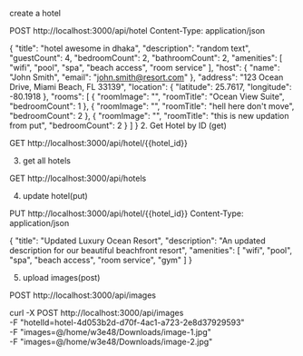 

create a hotel

POST http://localhost:3000/api/hotel
Content-Type: application/json

{
  "title": "hotel awesome in dhaka",
  "description": "random text",
  "guestCount": 4,
  "bedroomCount": 2,
  "bathroomCount": 2,
  "amenities": [
    "wifi",
    "pool",
    "spa",
    "beach access",
    "room service"
  ],
  "host": {
    "name": "John Smith",
    "email": "john.smith@resort.com"
  },
  "address": "123 Ocean Drive, Miami Beach, FL 33139",
  "location": {
    "latitude": 25.7617,
    "longitude": -80.1918
  },
  "rooms": [
    {
      "roomImage": "",
      "roomTitle": "Ocean View Suite",
      "bedroomCount": 1
    },
    {
      "roomImage": "",
      "roomTitle": "hell here don't move",
      "bedroomCount": 2
    },
        {
      "roomImage": "",
      "roomTitle": "this is new updation from put",
      "bedroomCount": 2
    }
  ]
}
2. Get Hotel by ID (get)

GET http://localhost:3000/api/hotel/{{hotel_id}}


3. get all hotels

GET http://localhost:3000/api/hotels


4. update hotel(put)

PUT http://localhost:3000/api/hotel/{{hotel_id}}
Content-Type: application/json

{
  "title": "Updated Luxury Ocean Resort",
  "description": "An updated description for our beautiful beachfront resort",
  "amenities": [
    "wifi",
    "pool",
    "spa",
    "beach access",
    "room service",
    "gym"
  ]
}


5. upload images(post)

POST http://localhost:3000/api/images

curl -X POST http://localhost:3000/api/images \
  -F "hotelId=hotel-4d053b2d-d70f-4ac1-a723-2e8d37929593" \
  -F "images=@/home/w3e48/Downloads/image-1.jpg" \
  -F "images=@/home/w3e48/Downloads/image-2.jpg" 